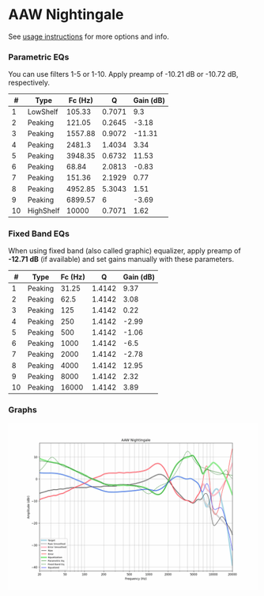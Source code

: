 # AAW Nightingale
See [usage instructions](https://github.com/jaakkopasanen/AutoEq#usage) for more options and info.

### Parametric EQs
You can use filters 1-5 or 1-10. Apply preamp of -10.21 dB or -10.72 dB, respectively.

|   # | Type      |   Fc (Hz) |      Q |   Gain (dB) |
|-----|-----------|-----------|--------|-------------|
|   1 | LowShelf  |    105.33 | 0.7071 |        9.3  |
|   2 | Peaking   |    121.05 | 0.2645 |       -3.18 |
|   3 | Peaking   |   1557.88 | 0.9072 |      -11.31 |
|   4 | Peaking   |   2481.3  | 1.4034 |        3.34 |
|   5 | Peaking   |   3948.35 | 0.6732 |       11.53 |
|   6 | Peaking   |     68.84 | 2.0813 |       -0.83 |
|   7 | Peaking   |    151.36 | 2.1929 |        0.77 |
|   8 | Peaking   |   4952.85 | 5.3043 |        1.51 |
|   9 | Peaking   |   6899.57 | 6      |       -3.69 |
|  10 | HighShelf |  10000    | 0.7071 |        1.62 |

### Fixed Band EQs
When using fixed band (also called graphic) equalizer, apply preamp of **-12.71 dB** (if available) and set gains manually with these parameters.

|   # | Type    |   Fc (Hz) |      Q |   Gain (dB) |
|-----|---------|-----------|--------|-------------|
|   1 | Peaking |     31.25 | 1.4142 |        9.37 |
|   2 | Peaking |     62.5  | 1.4142 |        3.08 |
|   3 | Peaking |    125    | 1.4142 |        0.22 |
|   4 | Peaking |    250    | 1.4142 |       -2.99 |
|   5 | Peaking |    500    | 1.4142 |       -1.06 |
|   6 | Peaking |   1000    | 1.4142 |       -6.5  |
|   7 | Peaking |   2000    | 1.4142 |       -2.78 |
|   8 | Peaking |   4000    | 1.4142 |       12.95 |
|   9 | Peaking |   8000    | 1.4142 |        2.32 |
|  10 | Peaking |  16000    | 1.4142 |        3.89 |

### Graphs
![](./AAW%20Nightingale.png)
